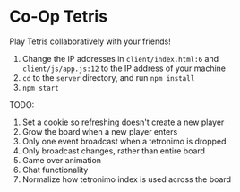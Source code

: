 # Co-Op Tetris

Play Tetris collaboratively with your friends!

1. Change the IP addresses in `client/index.html:6` and `client/js/app.js:12` to the IP address of your machine
1. `cd` to the `server` directory, and run `npm install`
1. `npm start`

TODO:

1. Set a cookie so refreshing doesn't create a new player
1. Grow the board when a new player enters
1. Only one event broadcast when a tetronimo is dropped
1. Only broadcast changes, rather than entire board
1. Game over animation
1. Chat functionality
1. Normalize how tetronimo index is used across the board